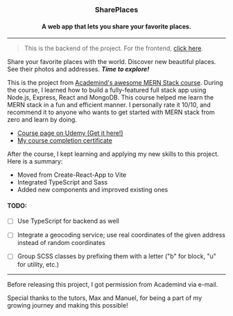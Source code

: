 <div align="center">

### SharePlaces

#### A web app that lets you share your favorite places.

</div>


---


> This is the backend of the project. For the frontend, [click here](https://github.com/osmannyildiz/SharePlacesFrontend).


Share your favorite places with the world. Discover new beautiful places. See their photos and addresses. ***Time to explore!***


<!-- > [Click here]() to see it live! (Data will be reset hourly) -->


This is the project from [Academind's awesome MERN Stack course](https://www.udemy.com/course/react-nodejs-express-mongodb-the-mern-fullstack-guide/). During the course, I learned how to build a fully-featured full stack app using Node.js, Express, React and MongoDB. This course helped me learn the MERN stack in a fun and efficient manner. I personally rate it 10/10, and recommend it to anyone who wants to get started with MERN stack from zero and learn by doing.
- [Course page on Udemy (Get it here!)](https://www.udemy.com/course/react-nodejs-express-mongodb-the-mern-fullstack-guide/)
- [My course completion certificate](https://www.udemy.com/certificate/UC-00e3bd34-12ad-4afe-9733-49be96b896d7/)


After the course, I kept learning and applying my new skills to this project. Here is a summary:
- Moved from Create-React-App to Vite
- Integrated TypeScript and Sass
- Added new components and improved existing ones


#### TODO:

- [ ] Use TypeScript for backend as well
- [ ] Integrate a geocoding service; use real coordinates of the given address instead of random coordinates
- [ ] Group SCSS classes by prefixing them with a letter ("b" for block, "u" for utility, etc.)


---


Before releasing this project, I got permission from Academind via e-mail.

Special thanks to the tutors, Max and Manuel, for being a part of my growing journey and making this possible!

